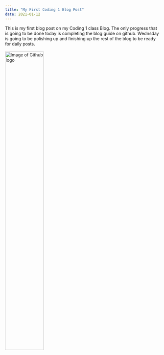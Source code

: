 ```yaml
---
title: "My First Coding 1 Blog Post"
date: 2021-01-12
---
```

This is my first blog post on my Coding 1 class Blog. The only progress that is going to be done today is completing the blog guide on github. 
Wednsday is going to be polishing up and finishing up the rest of the blog to be ready for daily posts.
<br/>
<br/>
<img src="https://image.flaticon.com/icons/png/512/25/25231.png" alt="Image of Github logo" display=block margin-left=auto margin-right=auto width=50%/>
